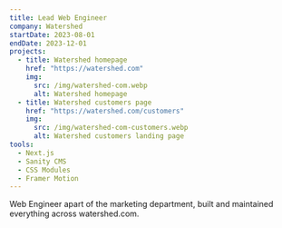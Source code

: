 ```yaml
---
title: Lead Web Engineer
company: Watershed
startDate: 2023-08-01
endDate: 2023-12-01
projects:
  - title: Watershed homepage
    href: "https://watershed.com"
    img:
      src: /img/watershed-com.webp
      alt: Watershed homepage
  - title: Watershed customers page
    href: "https://watershed.com/customers"
    img:
      src: /img/watershed-com-customers.webp
      alt: Watershed customers landing page
tools:
  - Next.js
  - Sanity CMS
  - CSS Modules
  - Framer Motion
---
```


Web Engineer apart of the marketing department, built and maintained everything across watershed.com.
